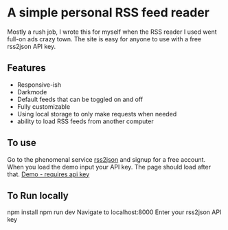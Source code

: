 # A simple personal RSS feed reader

Mostly a rush job, I wrote this for myself when the RSS reader I used went full-on ads crazy town. The site is easy for anyone to use with a free rss2json API key.

## Features
- Responsive-ish
- Darkmode
- Default feeds that can be toggled on and off
- Fully customizable
- Using local storage to only make requests when needed
- ability to load RSS feeds from another computer

## To use
Go to the phenomenal service [rss2json](https://rss2json.com/plans) and signup for a free account. When you load the demo input your API key. The page should load after that.
[Demo - requires api key](https://robertpage.github.io/robotss/)

## To Run locally
npm install
npm run dev
Navigate to localhost:8000
Enter your rss2json API key
